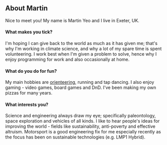 ## About Martin

Nice to meet you! My name is Martin Yeo and I live in Exeter, UK.

#### What makes you tick?

I'm hoping I can give back to the world as much as it has given me; that's why
I'm working in climate science, and why a lot of my spare time is spent
volunteering. I work best when I'm given a problem to solve, hence why I enjoy
programming for work and also occasionally at home.

#### What do you do for fun?

My main hobbies are [orienteering](orienteering), running and tap dancing. I
also enjoy gaming - video games, board games and DnD. I've been making my own
pizzas for many years.

#### What interests you?

Science and engineering always draw my eye; specifically paleontology, space
exploration and vehicles of all kinds. I like to hear people's ideas for
improving the world - fields like sustainability, anti-poverty and effective
altruism. Motorsport is a good engineering fix for me especially recently as the
focus has been on sustainable technologies (e.g. LMP1 Hybrid).
